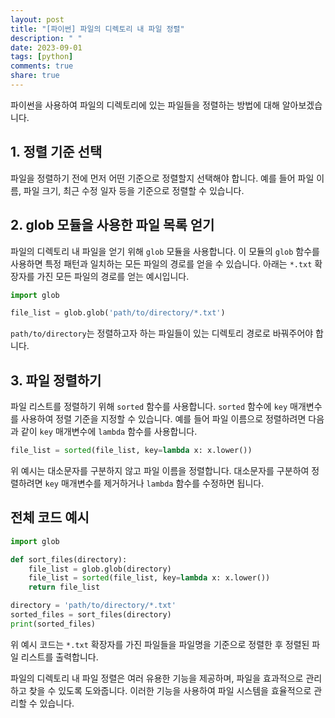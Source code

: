 ```yaml
---
layout: post
title: "[파이썬] 파일의 디렉토리 내 파일 정렬"
description: " "
date: 2023-09-01
tags: [python]
comments: true
share: true
---
```


파이썬을 사용하여 파일의 디렉토리에 있는 파일들을 정렬하는 방법에 대해 알아보겠습니다.

## 1. 정렬 기준 선택

파일을 정렬하기 전에 먼저 어떤 기준으로 정렬할지 선택해야 합니다. 예를 들어 파일 이름, 파일 크기, 최근 수정 일자 등을 기준으로 정렬할 수 있습니다.

## 2. glob 모듈을 사용한 파일 목록 얻기

파일의 디렉토리 내 파일을 얻기 위해 `glob` 모듈을 사용합니다. 이 모듈의 `glob` 함수를 사용하면 특정 패턴과 일치하는 모든 파일의 경로를 얻을 수 있습니다. 아래는 `*.txt` 확장자를 가진 모든 파일의 경로를 얻는 예시입니다.

```python
import glob

file_list = glob.glob('path/to/directory/*.txt')
```

`path/to/directory`는 정렬하고자 하는 파일들이 있는 디렉토리 경로로 바꿔주어야 합니다.

## 3. 파일 정렬하기

파일 리스트를 정렬하기 위해 `sorted` 함수를 사용합니다. `sorted` 함수에 `key` 매개변수를 사용하여 정렬 기준을 지정할 수 있습니다. 예를 들어 파일 이름으로 정렬하려면 다음과 같이 `key` 매개변수에 `lambda` 함수를 사용합니다.

```python
file_list = sorted(file_list, key=lambda x: x.lower())
```

위 예시는 대소문자를 구분하지 않고 파일 이름을 정렬합니다. 대소문자를 구분하여 정렬하려면 `key` 매개변수를 제거하거나 `lambda` 함수를 수정하면 됩니다.

## 전체 코드 예시

```python
import glob

def sort_files(directory):
    file_list = glob.glob(directory)
    file_list = sorted(file_list, key=lambda x: x.lower())
    return file_list

directory = 'path/to/directory/*.txt'
sorted_files = sort_files(directory)
print(sorted_files)
```

위 예시 코드는 `*.txt` 확장자를 가진 파일들을 파일명을 기준으로 정렬한 후 정렬된 파일 리스트를 출력합니다.

파일의 디렉토리 내 파일 정렬은 여러 유용한 기능을 제공하며, 파일을 효과적으로 관리하고 찾을 수 있도록 도와줍니다. 이러한 기능을 사용하여 파일 시스템을 효율적으로 관리할 수 있습니다.